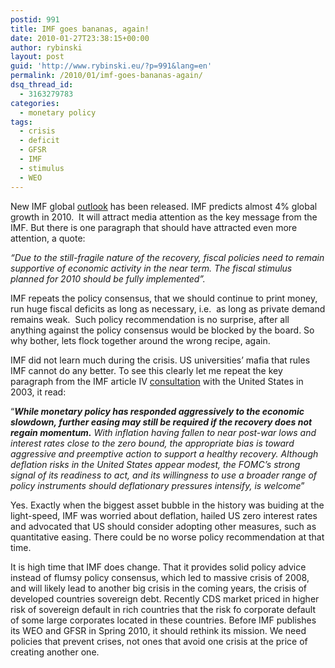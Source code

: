 ```yaml
---
postid: 991
title: IMF goes bananas, again!
date: 2010-01-27T23:38:15+00:00
author: rybinski
layout: post
guid: 'http://www.rybinski.eu/?p=991&lang=en'
permalink: /2010/01/imf-goes-bananas-again/
dsq_thread_id:
  - 3163279783
categories:
  - monetary policy
tags:
  - crisis
  - deficit
  - GFSR
  - IMF
  - stimulus
  - WEO
---
```

New IMF global [outlook](http://resources.rybinski.eu/resources/viewResource:bec9a132-0b8f-11df-9ca9-001b24eff4d8) has been released. IMF predicts almost 4% global growth in 2010.  It will attract media attention as the key message from the IMF. But there is one paragraph that should have attracted even more attention, a quote:

_“Due to the still-fragile nature of the recovery, fiscal policies need to remain supportive of economic activity in the near term. The fiscal stimulus planned for 2010 should be fully implemented”._ 

IMF repeats the policy consensus, that we should continue to print money, run huge fiscal deficits as long as necessary, i.e.  as long as private demand remains weak.  Such policy recommendation is no surprise, after all anything against the policy consensus would be blocked by the board. So why bother, lets flock together around the wrong recipe, again.

IMF did not learn much during the crisis. US universities’ mafia that rules IMF cannot do any better. To see this clearly let me repeat the key paragraph from the IMF article IV [consultation](https://www.imf.org/external/np/ms/2003/061603.htm) with the United States in 2003, it read:

“**_While monetary policy has responded aggressively to the economic slowdown, further easing may still be required if the recovery does not regain momentum._** _With inflation having fallen to near post-war lows and interest rates close to the zero bound, the appropriate bias is toward aggressive and preemptive action to support a healthy recovery. Although deflation risks in the United States appear modest, the FOMC’s strong signal of its readiness to act, and its willingness to use a broader range of policy instruments should deflationary pressures intensify, is welcome_”

Yes. Exactly when the biggest asset bubble in the history was buiding at the light-speed, IMF was worried about deflation, hailed US zero interest rates and advocated that US should consider adopting other measures, such as quantitative easing. There could be no worse policy recommendation at that time.

It is high time that IMF does change. That it provides solid policy advice instead of flumsy policy consensus, which led to massive crisis of 2008, and will likely lead to another big crisis in the coming years, the crisis of developed countries sovereign debt. Recently CDS market priced in higher risk of sovereign default in rich countries that the risk fo corporate default of some large corporates located in these countries. Before IMF publishes its WEO and GFSR in Spring 2010, it should rethink its mission. We need policies that prevent crises, not ones that avoid one crisis at the price of creating another one.
